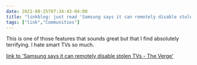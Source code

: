 ```yaml
---
date: 2021-08-25T07:34:43-04:00
title: "linkblog: just read 'Samsung says it can remotely disable stolen TVs - The Verge'"
tags: ["link","Communities"]
---
```

This is one of those features that sounds great but that I find absolutely terrifying. I hate smart TVs so much.
 
[link to 'Samsung says it can remotely disable stolen TVs - The Verge'](https://www.theverge.com/2021/8/25/22640876/samsung-television-block-function-stolen-tv-sets-south-africa)
